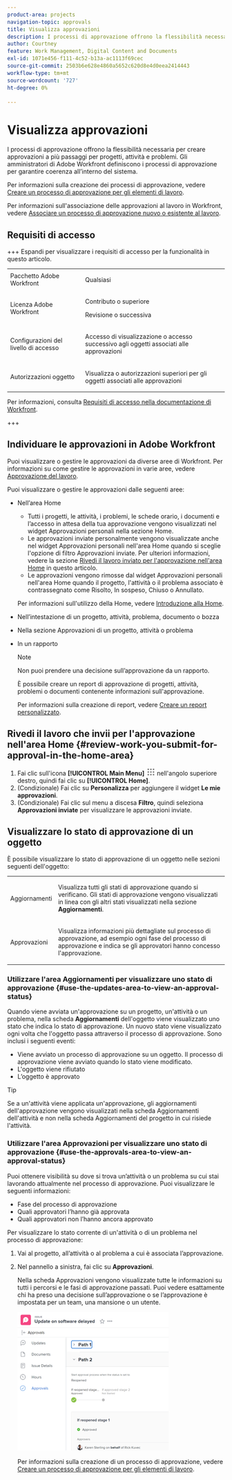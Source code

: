 ```yaml
---
product-area: projects
navigation-topic: approvals
title: Visualizza approvazioni
description: I processi di approvazione offrono la flessibilità necessaria per creare approvazioni a più passaggi per progetti, attività e problemi. Gli amministratori di Adobe Workfront definiscono i processi di approvazione per garantire coerenza all’interno del sistema.
author: Courtney
feature: Work Management, Digital Content and Documents
exl-id: 1071e456-f111-4c52-b13a-ac1113f69cec
source-git-commit: 2503b6e628e4860a5652c620d8e4d0eea2414443
workflow-type: tm+mt
source-wordcount: '727'
ht-degree: 0%

---
```


# Visualizza approvazioni

I processi di approvazione offrono la flessibilità necessaria per creare approvazioni a più passaggi per progetti, attività e problemi. Gli amministratori di Adobe Workfront definiscono i processi di approvazione per garantire coerenza all’interno del sistema.

Per informazioni sulla creazione dei processi di approvazione, vedere [Creare un processo di approvazione per gli elementi di lavoro](../../administration-and-setup/customize-workfront/configure-approval-milestone-processes/create-approval-processes.md).

Per informazioni sull&#39;associazione delle approvazioni al lavoro in Workfront, vedere [Associare un processo di approvazione nuovo o esistente al lavoro](../../review-and-approve-work/manage-approvals/associate-approval-with-work.md).

## Requisiti di accesso

+++ Espandi per visualizzare i requisiti di accesso per la funzionalità in questo articolo.

<table style="table-layout:auto"> 
 <col> 
 <col> 
 <tbody> 
  <tr> 
   <td role="rowheader">Pacchetto Adobe Workfront</td> 
   <td> <p>Qualsiasi</p> </td> 
  </tr> 
  <tr> 
   <td role="rowheader">Licenza Adobe Workfront</td> 
   <td>
   <p></p>Contributo o superiore</p>
   <p>Revisione o successiva</p>
   </td> 
  </tr> 
  <tr> 
   <td role="rowheader">Configurazioni del livello di accesso</td> 
   <td><p>Accesso di visualizzazione o accesso successivo agli oggetti associati alle approvazioni</p> </td> 
  </tr> 
  <tr> 
   <td role="rowheader">Autorizzazioni oggetto</td> 
   <td> <p>Visualizza o autorizzazioni superiori per gli oggetti associati alle approvazioni</p></td> 
  </tr> 
 </tbody> 
</table>

Per informazioni, consulta [Requisiti di accesso nella documentazione di Workfront](/help/quicksilver/administration-and-setup/add-users/access-levels-and-object-permissions/access-level-requirements-in-documentation.md).

+++

## Individuare le approvazioni in Adobe Workfront

Puoi visualizzare o gestire le approvazioni da diverse aree di Workfront. Per informazioni su come gestire le approvazioni in varie aree, vedere [Approvazione del lavoro](../../review-and-approve-work/manage-approvals/approving-work.md).

Puoi visualizzare o gestire le approvazioni dalle seguenti aree:

* Nell’area Home

   * Tutti i progetti, le attività, i problemi, le schede orario, i documenti e l’accesso in attesa della tua approvazione vengono visualizzati nel widget Approvazioni personali nella sezione Home.
   * Le approvazioni inviate personalmente vengono visualizzate anche nel widget Approvazioni personali nell&#39;area Home quando si sceglie l&#39;opzione di filtro Approvazioni inviate. Per ulteriori informazioni, vedere la sezione [Rivedi il lavoro inviato per l&#39;approvazione nell&#39;area Home](#review-work-you-submit-for-approval-in-the-home-area) in questo articolo.
   * Le approvazioni vengono rimosse dal widget Approvazioni personali nell&#39;area Home quando il progetto, l&#39;attività o il problema associato è contrassegnato come Risolto, In sospeso, Chiuso o Annullato.

  Per informazioni sull&#39;utilizzo della Home, vedere [Introduzione alla Home](../../workfront-basics/using-home/using-the-home-area/get-started-with-home.md).

* Nell’intestazione di un progetto, attività, problema, documento o bozza
* Nella sezione Approvazioni di un progetto, attività o problema
* In un rapporto

  >[!NOTE]
  >
  >Non puoi prendere una decisione sull’approvazione da un rapporto.

  È possibile creare un report di approvazione di progetti, attività, problemi o documenti contenente informazioni sull&#39;approvazione.

  Per informazioni sulla creazione di report, vedere [Creare un report personalizzato](../../reports-and-dashboards/reports/creating-and-managing-reports/create-custom-report.md).

## Rivedi il lavoro che invii per l&#39;approvazione nell&#39;area Home {#review-work-you-submit-for-approval-in-the-home-area}

1. Fai clic sull&#39;icona **[!UICONTROL Main Menu]** ![Main Menu](assets/main-menu-icon.png) nell&#39;angolo superiore destro, quindi fai clic su **[!UICONTROL Home]**.
1. (Condizionale) Fai clic su **Personalizza** per aggiungere il widget **Le mie approvazioni**.
1. (Condizionale) Fai clic sul menu a discesa **Filtro**, quindi seleziona **Approvazioni inviate** per visualizzare le approvazioni inviate.


## Visualizzare lo stato di approvazione di un oggetto

È possibile visualizzare lo stato di approvazione di un oggetto nelle sezioni seguenti dell&#39;oggetto:

<table style="table-layout:auto"> 
 <col> 
 <col> 
 <tbody> 
  <tr> 
   <td role="rowheader">Aggiornamenti </td> 
   <td> <p>Visualizza tutti gli stati di approvazione quando si verificano. Gli stati di approvazione vengono visualizzati in linea con gli altri stati visualizzati nella sezione <strong>Aggiornamenti</strong>.</p> </td> 
  </tr> 
  <tr> 
   <td role="rowheader">Approvazioni</td> 
   <td> <p>Visualizza informazioni più dettagliate sul processo di approvazione, ad esempio ogni fase del processo di approvazione e indica se gli approvatori hanno concesso l'approvazione.</p> </td> 
  </tr> 
 </tbody> 
</table>

### Utilizzare l&#39;area Aggiornamenti per visualizzare uno stato di approvazione {#use-the-updates-area-to-view-an-approval-status}

Quando viene avviata un&#39;approvazione su un progetto, un&#39;attività o un problema, nella scheda **Aggiornamenti** dell&#39;oggetto viene visualizzato uno stato che indica lo stato di approvazione. Un nuovo stato viene visualizzato ogni volta che l&#39;oggetto passa attraverso il processo di approvazione. Sono inclusi i seguenti eventi:

* Viene avviato un processo di approvazione su un oggetto. Il processo di approvazione viene avviato quando lo stato viene modificato.
* L&#39;oggetto viene rifiutato
* L’oggetto è approvato

>[!TIP]
>
>Se a un&#39;attività viene applicata un&#39;approvazione, gli aggiornamenti dell&#39;approvazione vengono visualizzati nella scheda Aggiornamenti dell&#39;attività e non nella scheda Aggiornamenti del progetto in cui risiede l&#39;attività.

### Utilizzare l&#39;area Approvazioni per visualizzare uno stato di approvazione {#use-the-approvals-area-to-view-an-approval-status}

Puoi ottenere visibilità su dove si trova un’attività o un problema su cui stai lavorando attualmente nel processo di approvazione. Puoi visualizzare le seguenti informazioni:

* Fase del processo di approvazione
* Quali approvatori l’hanno già approvata
* Quali approvatori non l’hanno ancora approvato

Per visualizzare lo stato corrente di un&#39;attività o di un problema nel processo di approvazione:

1. Vai al progetto, all’attività o al problema a cui è associata l’approvazione.
1. Nel pannello a sinistra, fai clic su **Approvazioni**.

   Nella scheda Approvazioni vengono visualizzate tutte le informazioni su tutti i percorsi e le fasi di approvazione passati. Puoi vedere esattamente chi ha preso una decisione sull’approvazione o se l’approvazione è impostata per un team, una mansione o un utente.

   ![Scheda Approvazioni espansa](assets/approvals-tab-expanded-on-issue-nwe-350x320.png)

   Per informazioni sulla creazione di un processo di approvazione, vedere [Creare un processo di approvazione per gli elementi di lavoro](../../administration-and-setup/customize-workfront/configure-approval-milestone-processes/create-approval-processes.md).
